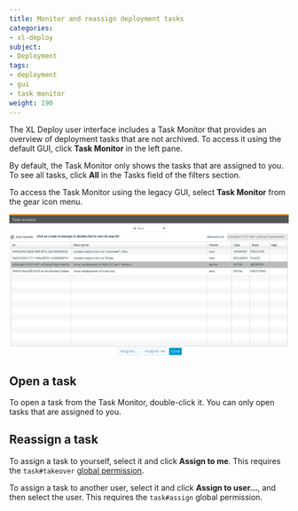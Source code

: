 ```yaml
---
title: Monitor and reassign deployment tasks
categories:
- xl-deploy
subject:
- Deployment
tags:
- deployment
- gui
- task monitor
weight: 190
---
```


The XL Deploy user interface includes a Task Monitor that provides an overview of deployment tasks that are not archived. To access it using the default GUI, click **Task Monitor** in the left pane.

By default, the Task Monitor only shows the tasks that are assigned to you. To see all tasks, click **All** in the Tasks field of the filters section.

To access the Task Monitor using the legacy GUI, select **Task Monitor** from the gear icon menu.

![Task Monitor](images/task-monitor.png)

## Open a task

To open a task from the Task Monitor, double-click it. You can only open tasks that are assigned to you.

## Reassign a task

To assign a task to yourself, select it and click **Assign to me**. This requires the `task#takeover` [global permission](/xl-deploy/concept/roles-and-permissions-in-xl-deploy.html#global-permissions).

To assign a task to another user, select it and click **Assign to user...**, and then select the user. This requires the `task#assign` global permission.
